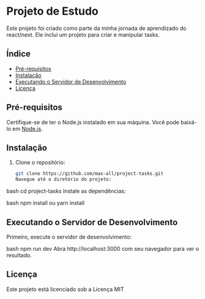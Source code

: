 # Projeto de Estudo

Este projeto foi criado como parte da minha jornada de aprendizado do react/next. Ele inclui um projeto para criar e manipular tasks.

## Índice

- [Pré-requisitos](#pré-requisitos)
- [Instalação](#instalação)
- [Executando o Servidor de Desenvolvimento](#executando-o-servidor-de-desenvolvimento)
- [Licença](#licença)

## Pré-requisitos

Certifique-se de ter o Node.js instalado em sua máquina. Você pode baixá-lo em [Node.js](https://nodejs.org/).

## Instalação

1. Clone o repositório:
   ```bash
   git clone https://github.com/max-all/project-tasks.git
   Navegue até o diretório do projeto:
   ```

bash
cd project-tasks
Instale as dependências:

bash
npm install ou yarn install

## Executando o Servidor de Desenvolvimento
Primeiro, execute o servidor de desenvolvimento:

bash
npm run dev
Abra http://localhost:3000 com seu navegador para ver o resultado.

## Licença
Este projeto está licenciado sob a Licença MIT
